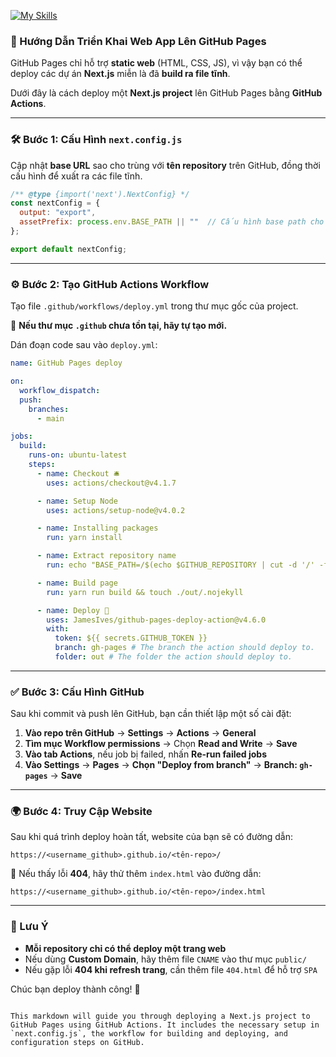 [![My Skills](https://skillicons.dev/icons?i=nextjs,github,githubactions,nodejs&theme=dark)](https://skillicons.dev)

### 🚀 Hướng Dẫn Triển Khai Web App Lên GitHub Pages  

GitHub Pages chỉ hỗ trợ **static web** (HTML, CSS, JS), vì vậy bạn có thể deploy các dự án **Next.js** miễn là đã **build ra file tĩnh**.  

Dưới đây là cách deploy một **Next.js project** lên GitHub Pages bằng **GitHub Actions**.  

---

### 🛠️ Bước 1: Cấu Hình `next.config.js`  
Cập nhật **base URL** sao cho trùng với **tên repository** trên GitHub, đồng thời cấu hình để xuất ra các file tĩnh.  

```js
/** @type {import('next').NextConfig} */
const nextConfig = {
  output: "export",
  assetPrefix: process.env.BASE_PATH || ""  // Cấu hình base path cho GitHub Pages
};

export default nextConfig;
```

---

### ⚙️ Bước 2: Tạo GitHub Actions Workflow  
Tạo file `.github/workflows/deploy.yml` trong thư mục gốc của project.  

📌 **Nếu thư mục `.github` chưa tồn tại, hãy tự tạo mới.**  

Dán đoạn code sau vào `deploy.yml`:  

```yaml
name: GitHub Pages deploy

on:
  workflow_dispatch:
  push:
    branches:
      - main

jobs:
  build:
    runs-on: ubuntu-latest
    steps:
      - name: Checkout 🛎️
        uses: actions/checkout@v4.1.7

      - name: Setup Node
        uses: actions/setup-node@v4.0.2

      - name: Installing packages
        run: yarn install

      - name: Extract repository name
        run: echo "BASE_PATH=/$(echo $GITHUB_REPOSITORY | cut -d '/' -f 2)" >> $GITHUB_ENV

      - name: Build page
        run: yarn run build && touch ./out/.nojekyll

      - name: Deploy 🚀
        uses: JamesIves/github-pages-deploy-action@v4.6.0
        with:
          token: ${{ secrets.GITHUB_TOKEN }}
          branch: gh-pages # The branch the action should deploy to.
          folder: out # The folder the action should deploy to.
```

---

### ✅ Bước 3: Cấu Hình GitHub  
Sau khi commit và push lên GitHub, bạn cần thiết lập một số cài đặt:  

1. **Vào repo trên GitHub** → **Settings** → **Actions** → **General**  
2. **Tìm mục Workflow permissions** → Chọn **Read and Write** → **Save**  
3. **Vào tab Actions**, nếu job bị failed, nhấn **Re-run failed jobs**  
4. **Vào Settings** → **Pages** → **Chọn "Deploy from branch"** → **Branch: `gh-pages`** → **Save**  

---

### 🌍 Bước 4: Truy Cập Website  
Sau khi quá trình deploy hoàn tất, website của bạn sẽ có đường dẫn:  

```
https://<username_github>.github.io/<tên-repo>/
```

📌 Nếu thấy lỗi **404**, hãy thử thêm `index.html` vào đường dẫn:  

```
https://<username_github>.github.io/<tên-repo>/index.html
```

---

### 🎯 Lưu Ý  
- **Mỗi repository chỉ có thể deploy một trang web**  
- Nếu dùng **Custom Domain**, hãy thêm file `CNAME` vào thư mục `public/`  
- Nếu gặp lỗi **404 khi refresh trang**, cần thêm file `404.html` để hỗ trợ `SPA`  

Chúc bạn deploy thành công! 🚀
```

This markdown will guide you through deploying a Next.js project to GitHub Pages using GitHub Actions. It includes the necessary setup in `next.config.js`, the workflow for building and deploying, and configuration steps on GitHub.

